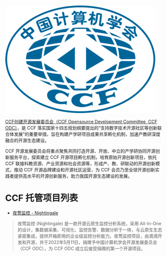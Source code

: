
![CCF](./ccf-logo.png)

[CCF创建开源发展委员会（CCF Opensource Development Committee, CCF ODC）](https://www.ccf.org.cn/kyfzwyh/)，是 CCF 落实国家十四五规划纲要提出的“支持数字技术开源社区等创新联合体发展”的重要举措，旨在构建产学研项目成果共享孵化机制，加速产教研深度融合的开源生态建设。

CCF 开源发展委员会将重点聚焦共同打造开源、开放、中立的产学研协同开源创新服务平台，探索建立 CCF 开源项目孵化机制，培育原始开源创新项目，依托 CCF 联接科教资源、产业资源和社会资源等，形成产、教、研联动的开源创新模式，推动 CCF 开源品牌建设和开源社区运营，为 CCF 会员乃至全球开源创新实践者提供高水平的开源创新服务，助力我国开源生态建设的发展。


# CCF 托管项目列表

- [夜莺监控 - Nightingale](https://github.com/ccfos/nightingale)

> 夜莺监控 (Nightingale) 是一款开源云原生监控分析系统，采用 All-In-One 的设计，集数据采集、可视化、监控告警、数据分析于一体，与云原生生态紧密集成，提供开箱即用的企业级监控分析能力。夜莺监控项目，由滴滴开发和开源，并于2022年5月11日，捐赠予中国计算机学会开源发展委员会（CCF ODC），为 CCF ODC 成立后接受捐赠的第一个开源项目。